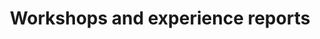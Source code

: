 ---
title: "Workshops and experience reports"
time: 09:00 - 10:30
type: session
session_type: presentations
weight: 1
talks:
    "Kongesalen 2+3 (Experience reports)":
        - 140-from-fear-to-fun-exploring-design-concepts-in-vr
        - 67-fra-roller-og-hierarki-til-dynamisk-teamtopologi
    "Kongesalen 1 (Workshop)":
        - 44-resilient-services
    "Dræggen 4 (Workshop)":
        - 155-weaving-web-components-in-a-bundler-free-world
    "Dræggen 7 (Workshop)":
        - 57-rebasing-and-presenting-your-work
    "Dræggen 8 (Workshop)":
        - 152-experience-interactive-development
    "Bugaarden (Workshop)":
        - 83-the-grand-harbor-tour-of-machine-learning
---